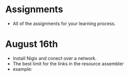 # Assignments
* All of the assignments for your learning process.
# August 16th
* Install Nigix and conect over a network.
* The best limit for the links in the resource assembler
* example:
```
